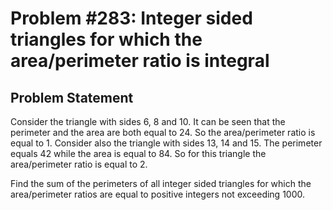 # Problem #283: Integer sided triangles for which the  area/perimeter ratio is integral 

## Problem Statement 


Consider the triangle with sides 6, 8 and 10. It can be seen that the perimeter and the area are both equal to 24. 
So the area/perimeter ratio is equal to 1.
Consider also the triangle with sides 13, 14 and 15. The perimeter equals 42 while the area is equal to 84. 
So for this triangle the area/perimeter ratio is equal to 2.


Find the sum of the perimeters of all integer sided triangles for which the area/perimeter ratios are equal to positive integers not exceeding 1000.

